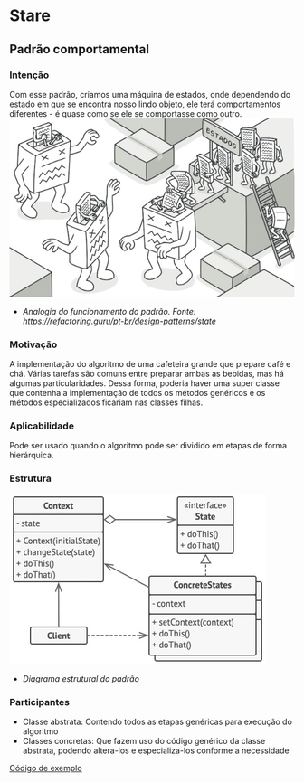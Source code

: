 # Stare
## Padrão comportamental

### Intenção
Com esse padrão, criamos uma máquina de estados, onde dependendo do estado em que se encontra nosso lindo objeto, ele terá comportamentos diferentes - é quase como se ele se comportasse como outro.
![Analogia do funcionamento do padrão](./analogia-padrao.jpg)
- *Analogia do funcionamento do padrão. Fonte: <https://refactoring.guru/pt-br/design-patterns/state>*


### Motivação
A implementação do algoritmo de uma cafeteira grande que prepare café e chá. Várias tarefas são comuns entre preparar ambas as bebidas, mas há algumas particularidades. Dessa forma, poderia haver uma super classe que contenha a implementação de todos os métodos genéricos e os métodos especializados ficariam nas classes filhas.

### Aplicabilidade
Pode ser usado quando o algoritmo pode ser dividido em etapas de forma hierárquica.

### Estrutura
![Diagrama estrutural do padrão](./diagrama-padrao.jpg)
- *Diagrama estrutural do padrão*


### Participantes
- Classe abstrata: Contendo todos as etapas genéricas para execução do algoritmo
- Classes concretas: Que fazem uso do código genérico da classe abstrata, podendo altera-los e especializa-los conforme a necessidade

[Código de exemplo](./exemplo)
